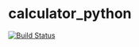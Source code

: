 # calculator_python
[![Build Status](https://travis-ci.org/alaamarneh/calculator_python.svg?branch=master)](https://travis-ci.org/alaamarneh/calculator_python)
